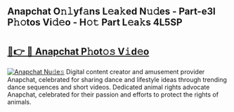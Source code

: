 ## Anapchat O𝚗𝚕yf𝚊ns L𝚎a𝚔ed N𝚞𝚍es - Part-e3l P𝚑𝚘tos Vi𝚍𝚎o - H𝚘𝚝 Part L𝚎a𝚔s 4L5SP

# <h2><a href="http://kf9jhv.oniu.top/?m=Anapchat">🔗👉 🔴 Anapchat P𝚑ot𝚘𝚜 V𝚒d𝚎o</a></h2>

[![Anapchat Nu𝚍e𝚜](https://i.imgur.com/0qMVB7G.gif)](http://kf9jhv.oniu.top/?m=Anapchat)
Digital content creator and amusement provider Anapchat, celebrated for sharing dance and lifestyle ideas through trending dance sequences and short videos. Dedicated animal rights advocate Anapchat, celebrated for their passion and efforts to protect the rights of animals.  
